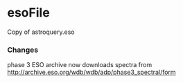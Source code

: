 
# esoFile

Copy of astroquery.eso

### Changes
phase 3 ESO archive now downloads spectra from
http://archive.eso.org/wdb/wdb/adp/phase3_spectral/form
